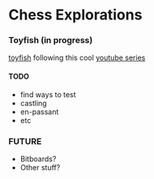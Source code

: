 # Chess Explorations

### Toyfish (in progress)

[toyfish](toyfish) following this cool [youtube series](https://www.youtube.com/playlist?list=PLmN0neTso3JyHJ4YqTo4IT8LPm4laNhZ5)

#### TODO
 - find ways to test
 - castling
 - en-passant
 - etc

### FUTURE

 - Bitboards?
 - Other stuff?
